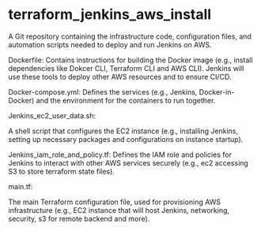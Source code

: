 # terraform_jenkins_aws_install
A Git repository containing the infrastructure code, configuration files, and automation scripts needed to deploy and run Jenkins on AWS.


Dockerfile: Contains instructions for building the Docker image (e.g., install dependencies like Dokcer CLI, Terraform CLI and AWS CLI). Jenkins will use these tools to deploy other AWS resources and to ensure CI/CD.




Docker-compose.yml: Defines the services (e.g., Jenkins, Docker-in-Docker) and the environment for the containers to run together.




Jenkins_ec2_user_data.sh:

A shell script that configures the EC2 instance (e.g., installing Jenkins, setting up necessary packages and configurations on instance startup).



Jenkins_iam_role_and_policy.tf: Defines the IAM role and policies for Jenkins to interact with other AWS services securely (e.g., ec2 accessing S3 to store terraform state files).




main.tf:

The main Terraform configuration file, used for provisioning AWS infrastructure (e.g., EC2 instance that will host Jenkins, networking, security, s3 for remote backend and more).
